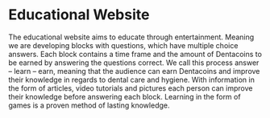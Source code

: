 # Educational Website

The educational website aims to educate through entertainment. 
Meaning we are developing blocks with questions, which have multiple choice answers. 
Each block contains a time frame and the amount of Dentacoins to be earned by answering the questions correct. 
We call this process answer – learn – earn, meaning that the audience can earn Dentacoins and improve their knowledge
in regards to dental care and hygiene. 
With information in the form of articles, video tutorials and pictures each person can improve their knowledge
before answering each block. Learning in the form of games is a proven method of lasting knowledge.
